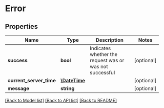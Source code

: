 # Error

## Properties
Name | Type | Description | Notes
------------ | ------------- | ------------- | -------------
**success** | **bool** | Indicates whether the request was or was not successful | [optional] 
**current_server_time** | [**\DateTime**](\DateTime.md) |  | [optional] 
**message** | **string** |  | [optional] 

[[Back to Model list]](../README.md#documentation-for-models) [[Back to API list]](../README.md#documentation-for-api-endpoints) [[Back to README]](../README.md)


